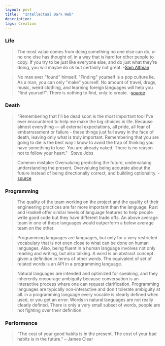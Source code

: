 ```yaml
---
layout: post
title:  "Intellectual Dark Web"
description: 
tags: Creation
---
```


### Life

> The most value comes from doing something no one else can do, or no one else has thought of, in a way that is hard for other people to copy.  If you try to be just like everyone else, and do just what they’re doing, you will maybe do ok but certainly not great. -[Sam Altman](https://twitter.com/sama/status/1214274049074814976?s=12)


> No man ever "found" himself. "Finding" yourself is a pop culture lie. As a man, you can only "make" yourself. No amount of travel, drugs, music, weird clothing, and learning foreign languages will help you "find yourself". There is nothing to find, only to create. -[source](https://twitter.com/lifemathmoney/status/1200572670309482506?s=12)

### Death

> "Remembering that I'll be dead soon is the most important tool I've ever encountered to help me make the big choices in life. Because almost everything — all external expectations, all pride, all fear of embarrassment or failure - these things just fall away in the face of death, leaving only what is truly important. Remembering that you are going to die is the best way I know to avoid the trap of thinking you have something to lose. You are already naked. There is no reason not to follow your heart." -Steve Jobs


> Common mistake: Overvaluing predicting the future, undervaluing understanding the present.  Overvaluing being accurate about the future instead of being directionally correct, and building optionality. -[source](https://twitter.com/kylebrussell/status/1258487654343204864)



### Programming 

> The quality of the team working on the project and the quality of their engineering practices are far more important than the language. Rust and Haskell offer similar levels of language features to help people write good code but they have different trade offs. An above average team in one of these languages would outperform a below average team on the other.


> Programming languages are languages, but only for a very restricted vocabulary that is not even close to what can be done on human languages. Also, being fluent in a human language involves not only reading and writing, but also talking. A word is an abstract concept given a definition in terms of other words. The equivalent of set of related words is an API in a programming language.

> Natural languages are intended and optimized for speaking, and they inherently encourage ambiguity because conversation is an interactive process where one can request clarification. Programming languages are typically non-interactive and don't tolerate ambiguity at all. in a programming language every vocable is clearly defined when used, or you get an error. Words in natural languages are not really clearly defined. There is only a very small subset of words, people are not fighting over their definition.


### Performence

> “The cost of your good habits is in the present. The cost of your bad habits is in the future.” – James Clear

